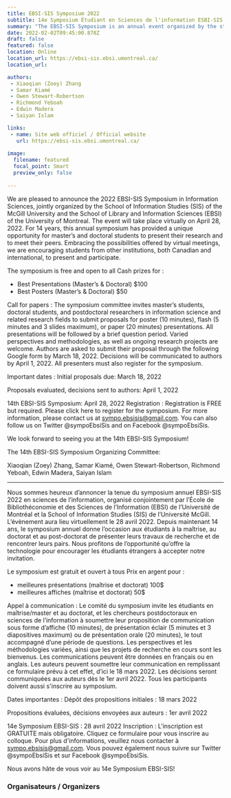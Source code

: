 ```yaml
---
title: EBSI-SIS Symposium 2022
subtitle: 14e Symposium Étudiant en Sciences de l'information ESBI-SIS / 14th EBSI-SIS Student Symposium in Information Studies 
summary: "The EBSI-SIS Symposium is an annual event organized by the student of the École de bibliothéconomie et des sciences de l'information (Université de Montréal) and the School of Information Studies (McGill University)"
date: 2022-02-02T09:45:00.878Z
draft: false
featured: false
location: Online
location_url: https://ebsi-sis.ebsi.umontreal.ca/
location_url: 

authors:
 - Xiaoqian (Zoey) Zhang
 - Samar Kiamé
 - Owen Stewart-Robertson
 - Richmond Yeboah
 - Edwin Madera
 - Saiyan Islam

links:
 - name: Site web officiel / Official website
   url: https://ebsi-sis.ebsi.umontreal.ca/
   
image:
  filename: featured
  focal_point: Smart
  preview_only: false
 
---
```

We are pleased to announce the 2022 EBSI-SIS Symposium in Information Sciences, jointly organized by the School of Information Studies (SIS) of the McGill University and the School of Library and Information Sciences (EBSI) of the University of Montreal. The event will take place virtually on April 28, 2022. For 14 years, this annual symposium has provided a unique opportunity for master’s and doctoral students to present their research and to meet their peers. Embracing the possibilities offered by virtual meetings, we are encouraging students from other institutions, both Canadian and international, to present and participate.

The symposium is free and open to all
Cash prizes for : 
* Best Presentations (Master’s & Doctoral) $100
* Best Posters (Master’s & Doctoral) $50

Call for papers : The symposium committee invites master’s students, doctoral students, and postdoctoral researchers in information science and related research fields to submit proposals for poster (10 minutes), flash (5 minutes and 3 slides maximum), or paper (20 minutes) presentations. All presentations will be followed by a brief question period. Varied perspectives and methodologies, as well as ongoing research projects are welcome. Authors are asked to submit their proposal through the following Google form by March 18, 2022. Decisions will be communicated to authors by April 1, 2022. All presenters must also register for the symposium.

Important dates : Initial proposals due: March 18, 2022

Proposals evaluated, decisions sent to authors: April 1, 2022

14th EBSI-SIS Symposium: April 28, 2022 Registration : Registration is FREE but required. Please click here to register for the symposium. For more information, please contact us at sympo.ebsisis@gmail.com. You can also follow us on Twitter @sympoEbsiSis and on Facebook @sympoEbsiSis.

We look forward to seeing you at the 14th EBSI-SIS Symposium!

The 14th EBSI-SIS Symposium Organizing Committee:

Xiaoqian (Zoey) Zhang, Samar Kiamé, Owen Stewart-Robertson, Richmond Yeboah, Edwin Madera, Saiyan Islam

***

Nous sommes heureux d’annoncer la tenue du symposium annuel EBSI-SIS 2022 en sciences de l’information, organisé conjointement par l’École de Bibliothéconomie et des Sciences de l’Information (EBSI) de l’Université de Montréal et la School of Information Studies (SIS) de l’Université McGill. L’évènement aura lieu virtuellement le 28 avril 2022. Depuis maintenant 14 ans, le symposium annuel donne l’occasion aux étudiants à la maîtrise, au doctorat et au post-doctorat de présenter leurs travaux de recherche et de rencontrer leurs pairs. Nous profitons de l’opportunité qu’offre la technologie pour encourager les étudiants étrangers à accepter notre invitation.

Le symposium est gratuit et ouvert à tous
Prix en argent pour : 
* meilleures présentations (maîtrise et doctorat) 100$
* meilleures affiches (maîtrise et doctorat) 50$

Appel à communication : Le comité du symposium invite les étudiants en maîtrise/master et au doctorat, et les chercheurs postdoctoraux en sciences de l’information à soumettre leur proposition de communication sous forme d’affiche (10 minutes), de présentation éclair (5 minutes et 3 diapositives maximum) ou de présentation orale (20 minutes), le tout accompagné d’une période de questions. Les perspectives et les méthodologies variées, ainsi que les projets de recherche en cours sont les bienvenus. Les communications peuvent être données en français ou en anglais. Les auteurs peuvent soumettre leur communication en remplissant ce formulaire prévu à cet effet, d’ici le 18 mars 2022. Les décisions seront communiquées aux auteurs dès le 1er avril 2022. Tous les participants doivent aussi s'inscrire au symposium.

Dates importantes : Dépôt des propositions initiales : 18 mars 2022

Propositions évaluées, décisions envoyées aux auteurs : 1er avril 2022

14e Symposium EBSI-SIS : 28 avril 2022 Inscription : L'inscription est GRATUITE mais obligatoire. Cliquez ce formulaire pour vous inscrire au colloque. Pour plus d'informations, veuillez nous contacter à sympo.ebsisis@gmail.com. Vous pouvez également nous suivre sur Twitter @sympoEbsiSis et sur Facebook @sympoEbsiSis.

Nous avons hâte de vous voir au 14e Symposium EBSI-SIS!


### Organisateurs / Organizers
